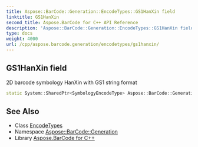 ```yaml
---
title: Aspose::BarCode::Generation::EncodeTypes::GS1HanXin field
linktitle: GS1HanXin
second_title: Aspose.BarCode for C++ API Reference
description: 'Aspose::BarCode::Generation::EncodeTypes::GS1HanXin field. 2D barcode symbology HanXin with GS1 string format in C++.'
type: docs
weight: 4000
url: /cpp/aspose.barcode.generation/encodetypes/gs1hanxin/
---
```

## GS1HanXin field


2D barcode symbology HanXin with GS1 string format

```cpp
static System::SharedPtr<SymbologyEncodeType> Aspose::BarCode::Generation::EncodeTypes::GS1HanXin
```

## See Also

* Class [EncodeTypes](../)
* Namespace [Aspose::BarCode::Generation](../../)
* Library [Aspose.BarCode for C++](../../../)

